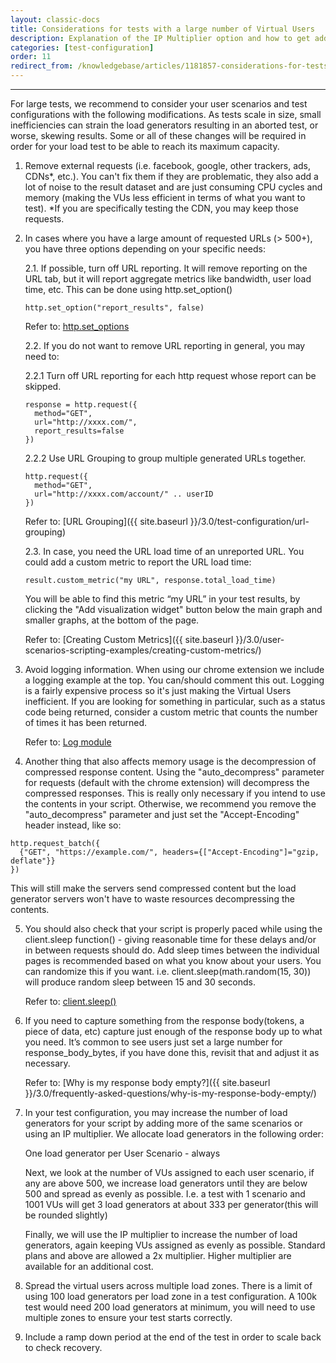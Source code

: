 ```yaml
---
layout: classic-docs
title: Considerations for tests with a large number of Virtual Users
description: Explanation of the IP Multiplier option and how to get additional IPs in your load test.
categories: [test-configuration]
order: 11
redirect_from: /knowledgebase/articles/1181857-considerations-for-tests-with-a-large-number-of-vi
---
```


***



For large tests, we recommend to consider your user scenarios and test configurations with the following modifications. As tests scale in size, small inefficiencies can strain the load generators resulting in an aborted test, or worse, skewing results. Some or all of these changes will be required in order for your load test to be able to reach its maximum capacity.

1. Remove external requests (i.e. facebook, google, other trackers, ads, CDNs*, etc.). You can't fix them if they are problematic, they also add a lot of noise to the result dataset and are just consuming CPU cycles and memory (making the VUs less efficient in terms of what you want to test). *If you are specifically testing the CDN, you may keep those requests.


2. In cases where you have a large amount of requested URLs (> 500+), you have three options depending on your specific needs:

    2.1. If possible, turn off URL reporting. It will remove reporting on the URL tab, but it will report aggregate metrics like bandwidth, user load time, etc. This can be done using http.set_option()

    `http.set_option("report_results", false)`

    Refer to: [http.set_options](https://loadimpact.com/load-script-api#http-set_option)

    2.2. If you do not want to remove URL reporting in general, you may need to:

    2.2.1 Turn off URL reporting for each http request whose report can be skipped.
    ```
    response = http.request({
      method="GET",
      url="http://xxxx.com/",
      report_results=false
    })
    ```
    2.2.2 Use URL Grouping to group multiple generated URLs together.
    ```
    http.request({
      method="GET",
      url="http://xxxx.com/account/" .. userID
    })
    ```

    Refer to: [URL Grouping]({{ site.baseurl }}/3.0/test-configuration/url-grouping)


    2.3. In case, you need the URL load time of an unreported URL. You could add a custom metric to report the URL load time:

    `result.custom_metric("my URL", response.total_load_time)`

    You will be able to find this metric “my URL” in your test results, by clicking the "Add visualization widget" button below the main graph and smaller graphs, at the bottom of the page.

    Refer to: [Creating Custom Metrics]({{ site.baseurl }}/3.0/user-scenarios-scripting-examples/creating-custom-metrics/)


3. Avoid logging information. When using our chrome extension we include a logging example at the top. You can/should comment this out. Logging is a fairly expensive process so it's just making the Virtual Users inefficient. If you are looking for something in particular, such as a status code being returned, consider a custom metric that counts the number of times it has been returned.

    Refer to: [Log module](https://loadimpact.com/load-script-api#log)


4. Another thing that also affects memory usage is the decompression of compressed response content. Using the "auto_decompress" parameter for requests (default with the chrome extension) will decompress the compressed responses. This is really only necessary if you intend to use the contents in your script. Otherwise, we recommend you remove the "auto_decompress" parameter and just set the "Accept-Encoding" header instead, like so:
```
http.request_batch({
  {"GET", "https://example.com/", headers={["Accept-Encoding"]="gzip, deflate"}}
})
```
This will still make the servers send compressed content but the load generator servers won't have to waste resources decompressing the contents.


5. You should also check that your script is properly paced while using the client.sleep function() - giving reasonable time for these delays and/or in between requests should do. Add sleep times between the individual pages is recommended based on what you know about your users. You can randomize this if you want. i.e. client.sleep(math.random(15, 30)) will produce random sleep between 15 and 30 seconds.

    Refer to: [client.sleep()](https://loadimpact.com/load-script-api#client-sleep)


6. If you need to capture something from the response body(tokens, a piece of data, etc) capture just enough of the response body up to what you need. It’s common to see users just set a large number for response_body_bytes, if you have done this, revisit that and adjust it as necessary.

     Refer to: [Why is my response body empty?]({{ site.baseurl }}/3.0/frequently-asked-questions/why-is-my-response-body-empty/)

7. In your test configuration, you may increase the number of load generators for your script by adding more of the same scenarios or using an IP multiplier. We allocate load generators in the following order:

    One load generator per User Scenario - always

    Next, we look at the number of VUs assigned to each user scenario, if any are above 500, we increase load generators until they are below 500 and spread as evenly as possible. I.e. a test with 1 scenario and 1001 VUs will get 3 load generators at about 333 per generator(this will be rounded slightly)

    Finally, we will use the IP multiplier to increase the number of load generators, again keeping VUs assigned as evenly as possible. Standard plans and above are allowed a 2x multiplier. Higher multiplier are available for an additional cost.

8. Spread the virtual users across multiple load zones. There is a limit of using 100 load generators per load zone in a test configuration. A 100k test would need 200 load generators at minimum, you will need to use multiple zones to ensure your test starts correctly.

9. Include a ramp down period at the end of the test in order to scale back to check recovery.
